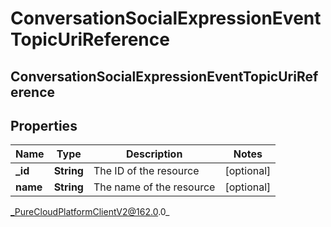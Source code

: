 # ConversationSocialExpressionEventTopicUriReference

## ConversationSocialExpressionEventTopicUriReference

## Properties

|Name | Type | Description | Notes|
|------------ | ------------- | ------------- | -------------|
| **_id** | **String** | The ID of the resource | [optional] |
| **name** | **String** | The name of the resource | [optional] |



_PureCloudPlatformClientV2@162.0.0_
